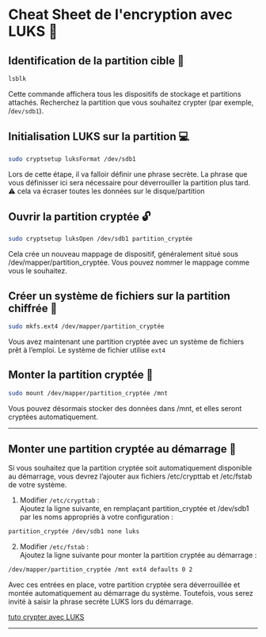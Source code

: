 # Cheat Sheet de l'encryption avec LUKS 📜 

## Identification de la partition cible  🔎 

```bash
lsblk
```  
Cette commande affichera tous les dispositifs de stockage et partitions attachés. Recherchez la partition que vous souhaitez crypter (par exemple, /`dev/sdb1`).  

## Initialisation LUKS sur la partition  💻

```bash
sudo cryptsetup luksFormat /dev/sdb1
```  
Lors de cette étape, il va falloir définir une phrase secrète. La phrase que vous définisser ici sera nécessaire pour déverrouiller la partition plus tard.  ⚠️ cela va écraser toutes les données sur le disque/partition

## Ouvrir la partition cryptée  🔓 

```bash
sudo cryptsetup luksOpen /dev/sdb1 partition_cryptée
```  
Cela crée un nouveau mappage de dispositif, généralement situé sous /dev/mapper/partition_cryptée. Vous pouvez nommer le mappage comme vous le souhaitez.  

## Créer un système de fichiers sur la partition chiffrée  📂 

```bash
sudo mkfs.ext4 /dev/mapper/partition_cryptée
```  
Vous avez maintenant une partition cryptée avec un système de fichiers prêt à l’emploi. Le système de fichier utilise `ext4`  

## Monter la partition cryptée  🔨 
```bash
sudo mount /dev/mapper/partition_cryptée /mnt
```  
Vous pouvez désormais stocker des données dans /mnt, et elles seront cryptées automatiquement.  

----
## Monter une partition cryptée au démarrage  🔑 

Si vous souhaitez que la partition cryptée soit automatiquement disponible au démarrage, vous devrez l’ajouter aux fichiers /etc/crypttab et /etc/fstab de votre système.
1. Modifier `/etc/crypttab` :  
Ajoutez la ligne suivante, en remplaçant partition_cryptée et /dev/sdb1 par les noms appropriés à votre configuration : 
```bash
partition_cryptée /dev/sdb1 none luks
```  

2. Modifier `/etc/fstab` :  
Ajoutez la ligne suivante pour monter la partition cryptée au démarrage :  
```bash
/dev/mapper/partition_cryptée /mnt ext4 defaults 0 2
```  
Avec ces entrées en place, votre partition cryptée sera déverrouillée et montée automatiquement au démarrage du système. Toutefois, vous serez invité à saisir la phrase secrète LUKS lors du démarrage.


[tuto crypter avec LUKS](https://www.webhi.com/how-to/fr/systemes-de-fichiers-cryptes-avec-luks-sur-linux/)  


---